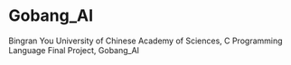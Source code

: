 # Gobang_AI
Bingran You
University of Chinese Academy of Sciences, C Programming Language Final Project, Gobang_AI

